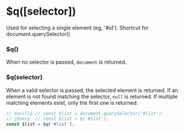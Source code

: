 # $q([selector])
Used for selecting a single element (eg, '#id').
Shortcut for document.querySelector()

### $q()
When no selector is passed, `document` is returned.

### $q(selector)
When a valid selector is passed, the selected element is returned.
If an element is not found matching the selector, `null` is returned.
If multiple matching elements exist, only the first one is returned.

```javascript
// Vanilla // const $list = document.querySelector('#list');
// jQuery  // const $list = $('#list');
const $list = $q('#list');
```
